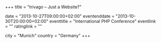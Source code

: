 +++
title = "trivago – Just a Website?"

date = "2013-10-27T09:00:00+02:00"
eventenddate = "2013-10-30T20:00:00+02:00"
eventtitle = "International PHP Conference"
eventlink = ""
ratinglink = ""

city = "Munich"
country = "Germany"
+++